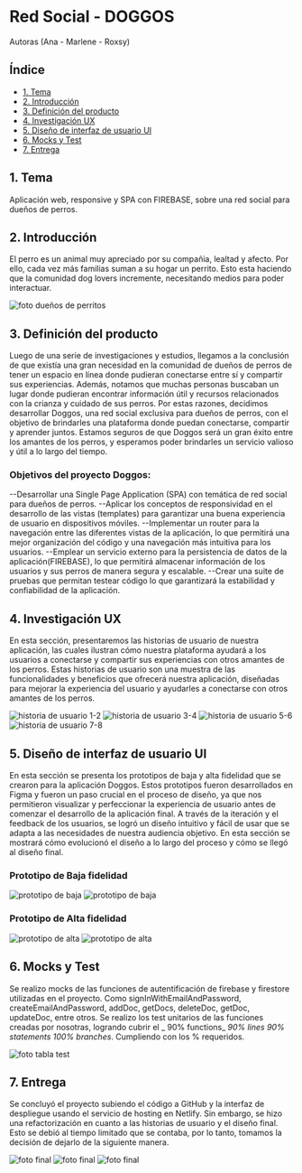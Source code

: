 # Red Social - DOGGOS
Autoras (Ana - Marlene - Roxsy)


## Índice

* [1. Tema](#1-Tema)
* [2. Introducción](#2-Introducción)
* [3. Definición del producto](#3-Definición-del-producto)
* [4. Investigación UX](#4-Investigación-UX)
* [5. Diseño de interfaz de usuario UI](#5-Diseño-de-interfaz-de-usuario-UI)
* [6. Mocks y Test](#6Mocks-y-test)
* [7. Entrega](#7-entrega)

## 1. Tema

Aplicación web, responsive y SPA con FIREBASE, sobre una red social para dueños de perros.

## 2. Introducción

El perro es un animal muy apreciado por su compañia, lealtad y afecto. Por ello, cada vez más familias suman a su hogar un perrito.
Esto esta haciendo que la comunidad dog lovers incremente, necesitando medios para poder interactuar.

![foto dueños de perritos](./src/img/due%C3%B1os.jpeg)

## 3. Definición del producto
 
Luego de una serie de investigaciones y estudios, llegamos a la conclusión de que existía una gran necesidad en la comunidad de dueños de perros de tener un espacio en línea donde pudieran conectarse entre sí y compartir sus experiencias. Además, notamos que muchas personas buscaban un lugar donde pudieran encontrar información útil y recursos relacionados con la crianza y cuidado de sus perros. Por estas razones, decidimos desarrollar Doggos, una red social exclusiva para dueños de perros, con el objetivo de brindarles una plataforma donde puedan conectarse, compartir y aprender juntos. Estamos seguros de que Doggos será un gran éxito entre los amantes de los perros, y esperamos poder brindarles un servicio valioso y útil a lo largo del tiempo.

### Objetivos del proyecto Doggos:

--Desarrollar una Single Page Application (SPA) con temática de red social para dueños de perros.
--Aplicar los conceptos de responsividad en el desarrollo de las vistas (templates) para garantizar una buena experiencia de usuario en dispositivos móviles.
--Implementar un router para la navegación entre las diferentes vistas de la aplicación, lo que permitirá una mejor organización del código y una navegación más intuitiva para los usuarios.
--Emplear un servicio externo para la persistencia de datos de la aplicación(FIREBASE), lo que permitirá almacenar información de los usuarios y sus perros de manera segura y escalable.
--Crear una suite de pruebas  que permitan testear código lo que garantizará la estabilidad y confiabilidad de la aplicación.

## 4. Investigación UX
En esta sección, presentaremos las historias de usuario de nuestra aplicación, las cuales ilustran cómo nuestra plataforma ayudará a los usuarios a conectarse y compartir sus experiencias con otros amantes de los perros. Estas historias de usuario son una muestra de las funcionalidades y beneficios que ofrecerá nuestra aplicación, diseñadas para mejorar la experiencia del usuario y ayudarles a conectarse con otros amantes de los perros.

![historia de usuario 1-2](./src/img/HU1-2.png)
![historia de usuario 3-4](./src/img/HU3-4.png)
![historia de usuario 5-6](./src/img/HU5-6.png)
![historia de usuario 7-8](./src/img/HU7-8.png)

## 5. Diseño de interfaz de usuario UI

En esta sección se presenta los prototipos de baja y alta fidelidad que se crearon para la aplicación Doggos. Estos prototipos fueron desarrollados en Figma y fueron un paso crucial en el proceso de diseño, ya que nos permitieron visualizar y perfeccionar la experiencia de usuario antes de comenzar el desarrollo de la aplicación final. A través de la iteración y el feedback de los usuarios, se logró un diseño intuitivo y fácil de usar que se adapta a las necesidades de nuestra audiencia objetivo. En esta sección se mostrará cómo evolucionó el diseño a lo largo del proceso y cómo se llegó al diseño final.

### Prototipo de Baja fidelidad

![prototipo de baja](./src/img/PB-cell.png)
![prototipo de baja](./src/img/PB-pc.png)

### Prototipo de Alta fidelidad

![prototipo de alta](./src/img/PA-cell.png)
![prototipo de alta](./src/img/PA-pc.png)

## 6. Mocks y Test

Se realizo mocks de las funciones de autentificación de firebase y firestore utilizadas en el proyecto. Como signInWithEmailAndPassword, createEmailAndPassword,  addDoc, getDocs, deleteDoc, getDoc, updateDoc, entre otros.
Se realizo los test unitarios de las funciones creadas por nosotras, logrando cubrir el 
 _ 90% functions_ _90% lines_ _90% statements_  _100% branches_. Cumpliendo con los % requeridos.

![foto tabla test](./src/img/test.png)

## 7. Entrega

Se concluyó el proyecto subiendo el código a GitHub y la interfaz de despliegue usando el servicio de hosting en Netlify.
Sin embargo, se hizo una refactorización en cuanto a las historias de usuario y el diseño final. 
Esto se debió al tiempo limitado que se contaba, por lo tanto, tomamos la decisión de dejarlo de la siguiente manera.

![foto final](./src/img/Final1.png)
![foto final](./src/img/Final2.png)
![foto final](./src/img/Final3.png)





